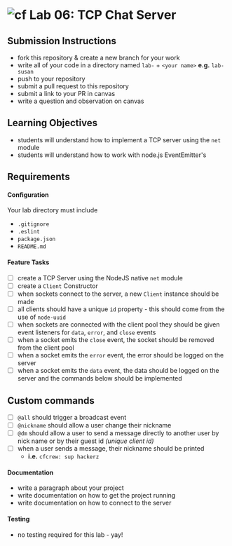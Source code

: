 ![cf](https://i.imgur.com/7v5ASc8.png) Lab 06: TCP Chat Server
======

## Submission Instructions
  * fork this repository & create a new branch for your work
  * write all of your code in a directory named `lab-` + `<your name>` **e.g.** `lab-susan`
  * push to your repository
  * submit a pull request to this repository
  * submit a link to your PR in canvas
  * write a question and observation on canvas

## Learning Objectives  
* students will understand how to implement a TCP server using the `net` module
* students will understand how to work with node.js EventEmitter's

## Requirements
#### Configuration  
<!-- list of files, configurations, tools, etc that are required -->
Your lab directory must include  
* `.gitignore`
* `.eslint`
* `package.json`
* `README.md`

#### Feature Tasks  
- [ ] create a TCP Server using the NodeJS native `net` module
- [ ] create a `Client` Constructor
- [ ] when sockets connect to the server, a new `Client` instance should be made
- [ ] all clients should have a unique `id` property - this should come from the use of `node-uuid`
- [ ] when sockets are connected with the client pool they should be given event listeners for `data`, `error`, and `close` events
- [ ] when a socket emits the `close` event, the socket should be removed from the client pool
- [ ] when a socket emits the `error` event, the error should be logged on the server
- [ ] when a socket emits the `data` event, the data should be logged on the server and the commands below should be implemented

## Custom commands
- [ ] `@all` should trigger a broadcast event
- [ ] `@nickname` should allow a user change their nickname
- [ ] `@dm` should allow a user to send a message directly to another user by nick name or by their guest id _(unique client id)_
- [ ] when a user sends a message, their nickname should be printed
  * **i.e.** `cfcrew: sup hackerz`

####  Documentation  
* write a paragraph about your project
* write documentation on how to get the project running
* write documentation on how to connect to the server

#### Testing  
* no testing required for this lab - yay!
